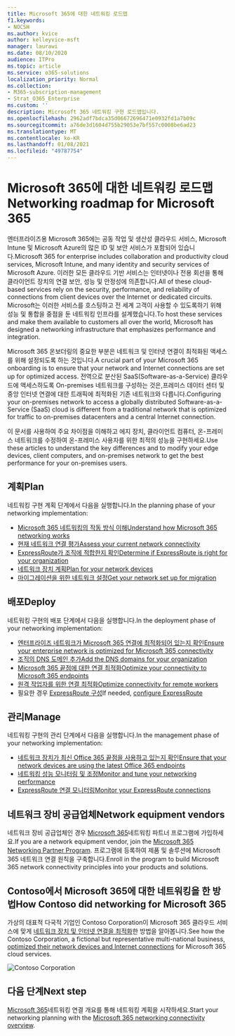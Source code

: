 ```yaml
---
title: Microsoft 365에 대한 네트워킹 로드맵
f1.keywords:
- NOCSH
ms.author: kvice
author: kelleyvice-msft
manager: laurawi
ms.date: 08/10/2020
audience: ITPro
ms.topic: article
ms.service: o365-solutions
localization_priority: Normal
ms.collection:
- M365-subscription-management
- Strat_O365_Enterprise
ms.custom: ''
description: Microsoft 365 네트워킹 구현 로드맵입니다.
ms.openlocfilehash: 2962adf7bdca35d06672696471e0932fd1a7b09c
ms.sourcegitcommit: a76de3d1604d755b29053e7bf557c0008be6ad23
ms.translationtype: MT
ms.contentlocale: ko-KR
ms.lasthandoff: 01/08/2021
ms.locfileid: "49787754"
---
```

# <a name="networking-roadmap-for-microsoft-365"></a><span data-ttu-id="20acc-103">Microsoft 365에 대한 네트워킹 로드맵</span><span class="sxs-lookup"><span data-stu-id="20acc-103">Networking roadmap for Microsoft 365</span></span>

<span data-ttu-id="20acc-104">엔터프라이즈용 Microsoft 365에는 공동 작업 및 생산성 클라우드 서비스, Microsoft Intune 및 Microsoft Azure의 많은 ID 및 보안 서비스가 포함되어 있습니다.</span><span class="sxs-lookup"><span data-stu-id="20acc-104">Microsoft 365 for enterprise includes collaboration and productivity cloud services, Microsoft Intune, and many identity and security services of Microsoft Azure.</span></span> <span data-ttu-id="20acc-105">이러한 모든 클라우드 기반 서비스는 인터넷이나 전용 회선을 통해 클라이언트 장치의 연결 보안, 성능 및 안정성에 의존합니다.</span><span class="sxs-lookup"><span data-stu-id="20acc-105">All of these cloud-based services rely on the security, performance, and reliability of connections from client devices over the Internet or dedicated circuits.</span></span> <span data-ttu-id="20acc-106">Microsoft는 이러한 서비스를 호스팅하고 전 세계 고객이 사용할 수 있도록하기 위해 성능 및 통합을 중점을 둔 네트워킹 인프라를 설계했습니다.</span><span class="sxs-lookup"><span data-stu-id="20acc-106">To host these services and make them available to customers all over the world, Microsoft has designed a networking infrastructure that emphasizes performance and integration.</span></span> 

<span data-ttu-id="20acc-107">Microsoft 365 온보더링의 중요한 부분은 네트워크 및 인터넷 연결이 최적화된 액세스를 위해 설정되도록 하는 것입니다.</span><span class="sxs-lookup"><span data-stu-id="20acc-107">A crucial part of your Microsoft 365 onboarding is to ensure that your network and Internet connections are set up for optimized access.</span></span> <span data-ttu-id="20acc-108">전역으로 분산된 SaaS(Software-as-a-Service) 클라우드에 액세스하도록 On-premises 네트워크를 구성하는 것은,프레미스 데이터 센터 및 중앙 인터넷 연결에 대한 트래픽에 최적화된 기존 네트워크와 다릅니다.</span><span class="sxs-lookup"><span data-stu-id="20acc-108">Configuring your on-premises network to access a globally distributed Software-as-a-Service (SaaS) cloud is different from a traditional network that is optimized for traffic to on-premises datacenters and a central Internet connection.</span></span> 

<span data-ttu-id="20acc-109">이 문서를 사용하여 주요 차이점을 이해하고 에지 장치, 클라이언트 컴퓨터, 온-프레미스 네트워크를 수정하여 온-프레미스 사용자를 위한 최적의 성능을 구현하세요.</span><span class="sxs-lookup"><span data-stu-id="20acc-109">Use these articles to understand the key differences and to modify your edge devices, client computers, and on-premises network to get the best performance for your on-premises users.</span></span>

## <a name="plan"></a><span data-ttu-id="20acc-110">계획</span><span class="sxs-lookup"><span data-stu-id="20acc-110">Plan</span></span>

<span data-ttu-id="20acc-111">네트워킹 구현 계획 단계에서 다음을 실행합니다.</span><span class="sxs-lookup"><span data-stu-id="20acc-111">In the planning phase of your networking implementation:</span></span>

- [<span data-ttu-id="20acc-112">Microsoft 365 네트워킹의 작동 방식 이해</span><span class="sxs-lookup"><span data-stu-id="20acc-112">Understand how Microsoft 365 networking works</span></span>](microsoft-365-networking-overview.md)
- [<span data-ttu-id="20acc-113">현재 네트워크 연결 평가</span><span class="sxs-lookup"><span data-stu-id="20acc-113">Assess your current network connectivity</span></span>](assessing-network-connectivity.md)
- [<span data-ttu-id="20acc-114">ExpressRoute가 조직에 적합한지 확인</span><span class="sxs-lookup"><span data-stu-id="20acc-114">Determine if ExpressRoute is right for your organization</span></span>](network-planning-with-expressroute.md)
- [<span data-ttu-id="20acc-115">네트워크 장치 계획</span><span class="sxs-lookup"><span data-stu-id="20acc-115">Plan for your network devices</span></span>](plan-for-network-devices.md)
- [<span data-ttu-id="20acc-116">마이그레이션을 위한 네트워크 설정</span><span class="sxs-lookup"><span data-stu-id="20acc-116">Get your network set up for migration</span></span>](network-and-migration-planning.md)

## <a name="deploy"></a><span data-ttu-id="20acc-117">배포</span><span class="sxs-lookup"><span data-stu-id="20acc-117">Deploy</span></span>

<span data-ttu-id="20acc-118">네트워킹 구현의 배포 단계에서 다음을 실행합니다.</span><span class="sxs-lookup"><span data-stu-id="20acc-118">In the deployment phase of your networking implementation:</span></span>

- [<span data-ttu-id="20acc-119">엔터프라이즈 네트워크가 Microsoft 365 연결에 최적화되어 있는지 확인</span><span class="sxs-lookup"><span data-stu-id="20acc-119">Ensure your enterprise network is optimized for Microsoft 365 connectivity</span></span>](set-up-network-for-microsoft-365.md)
- [<span data-ttu-id="20acc-120">조직의 DNS 도메인 추가</span><span class="sxs-lookup"><span data-stu-id="20acc-120">Add the DNS domains for your organization</span></span>](https://docs.microsoft.com/microsoft-365/admin/setup/add-domain)
- [<span data-ttu-id="20acc-121">Microsoft 365 끝점에 대한 연결 최적화</span><span class="sxs-lookup"><span data-stu-id="20acc-121">Optimize your connectivity to Microsoft 365 endpoints</span></span>](microsoft-365-ip-web-service.md)
- [<span data-ttu-id="20acc-122">원격 작업자를 위한 연결 최적화</span><span class="sxs-lookup"><span data-stu-id="20acc-122">Optimize connectivity for remote workers</span></span>](microsoft-365-vpn-split-tunnel.md)
- <span data-ttu-id="20acc-123">필요한 경우 [ExpressRoute 구성](azure-expressroute.md)</span><span class="sxs-lookup"><span data-stu-id="20acc-123">If needed, [configure ExpressRoute](azure-expressroute.md)</span></span>

## <a name="manage"></a><span data-ttu-id="20acc-124">관리</span><span class="sxs-lookup"><span data-stu-id="20acc-124">Manage</span></span>

<span data-ttu-id="20acc-125">네트워킹 구현의 관리 단계에서 다음을 실행합니다.</span><span class="sxs-lookup"><span data-stu-id="20acc-125">In the management phase of your networking implementation:</span></span>

- [<span data-ttu-id="20acc-126">네트워크 장치가 최신 Office 365 끝점을 사용하고 있는지 확인</span><span class="sxs-lookup"><span data-stu-id="20acc-126">Ensure that your network devices are using the latest Office 365 endpoints</span></span>](microsoft-365-endpoints.md)
- [<span data-ttu-id="20acc-127">네트워킹 성능 모니터링 및 조정</span><span class="sxs-lookup"><span data-stu-id="20acc-127">Monitor and tune your networking performance</span></span>](network-planning-and-performance.md)
- [<span data-ttu-id="20acc-128">ExpressRoute 연결 모니터링</span><span class="sxs-lookup"><span data-stu-id="20acc-128">Monitor your ExpressRoute connections</span></span>](managing-expressroute-for-connectivity.md)

## <a name="network-equipment-vendors"></a><span data-ttu-id="20acc-129">네트워크 장비 공급업체</span><span class="sxs-lookup"><span data-stu-id="20acc-129">Network equipment vendors</span></span>

<span data-ttu-id="20acc-130">네트워크 장비 공급업체인 경우 [Microsoft 365](microsoft-365-networking-partner-program.md)네트워킹 파트너 프로그램에 가입하세요.</span><span class="sxs-lookup"><span data-stu-id="20acc-130">If you are a network equipment vendor, join the [Microsoft 365 Networking Partner Program](microsoft-365-networking-partner-program.md).</span></span> <span data-ttu-id="20acc-131">프로그램에 등록하여 제품 및 솔루션에 Microsoft 365 네트워크 연결 원칙을 구축합니다.</span><span class="sxs-lookup"><span data-stu-id="20acc-131">Enroll in the program to build Microsoft 365 network connectivity principles into your products and solutions.</span></span> 

## <a name="how-contoso-did-networking-for-microsoft-365"></a><span data-ttu-id="20acc-132">Contoso에서 Microsoft 365에 대한 네트워킹을 한 방법</span><span class="sxs-lookup"><span data-stu-id="20acc-132">How Contoso did networking for Microsoft 365</span></span>

<span data-ttu-id="20acc-133">가상의 대표적 다국적 기업인 Contoso Corporation이 Microsoft 365 클라우드 서비스에 맞게 [네트워크 장치 및 인터넷 연결을 최적화](contoso-networking.md)한 방법을 알아봅니다.</span><span class="sxs-lookup"><span data-stu-id="20acc-133">See how the Contoso Corporation, a fictional but representative multi-national business, [optimized their network devices and Internet connections](contoso-networking.md) for Microsoft 365 cloud services.</span></span>

![Contoso Corporation](../media/contoso-overview/contoso-icon.png)

## <a name="next-step"></a><span data-ttu-id="20acc-135">다음 단계</span><span class="sxs-lookup"><span data-stu-id="20acc-135">Next step</span></span>

<span data-ttu-id="20acc-136">[Microsoft 365](microsoft-365-networking-overview.md)네트워킹 연결 개요를 통해 네트워킹 계획을 시작하세요.</span><span class="sxs-lookup"><span data-stu-id="20acc-136">Start your networking planning with the [Microsoft 365 networking connectivity overview](microsoft-365-networking-overview.md).</span></span>
